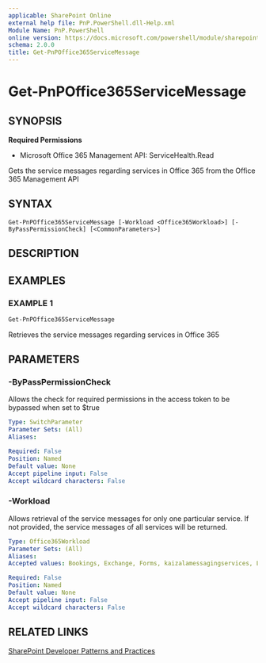 ```yaml
---
applicable: SharePoint Online
external help file: PnP.PowerShell.dll-Help.xml
Module Name: PnP.PowerShell
online version: https://docs.microsoft.com/powershell/module/sharepoint-pnp/get-pnpoffice365servicemessage
schema: 2.0.0
title: Get-PnPOffice365ServiceMessage
---
```


# Get-PnPOffice365ServiceMessage

## SYNOPSIS

**Required Permissions**

  * Microsoft Office 365 Management API: ServiceHealth.Read

Gets the service messages regarding services in Office 365 from the Office 365 Management API

## SYNTAX

```
Get-PnPOffice365ServiceMessage [-Workload <Office365Workload>] [-ByPassPermissionCheck] [<CommonParameters>]
```

## DESCRIPTION

## EXAMPLES

### EXAMPLE 1
```powershell
Get-PnPOffice365ServiceMessage
```

Retrieves the service messages regarding services in Office 365

## PARAMETERS

### -ByPassPermissionCheck
Allows the check for required permissions in the access token to be bypassed when set to $true

```yaml
Type: SwitchParameter
Parameter Sets: (All)
Aliases:

Required: False
Position: Named
Default value: None
Accept pipeline input: False
Accept wildcard characters: False
```

### -Workload
Allows retrieval of the service messages for only one particular service. If not provided, the service messages of all services will be returned.

```yaml
Type: Office365Workload
Parameter Sets: (All)
Aliases:
Accepted values: Bookings, Exchange, Forms, kaizalamessagingservices, Lync, MicrosoftFlow, MicrosoftFlowM365, microsoftteams, MobileDeviceManagement, O365Client, officeonline, OneDriveForBusiness, OrgLiveID, OSDPPlatform, OSub, Planner, PowerAppsM365, PowerBIcom, SharePoint, SwayEnterprise

Required: False
Position: Named
Default value: None
Accept pipeline input: False
Accept wildcard characters: False
```

## RELATED LINKS

[SharePoint Developer Patterns and Practices](https://aka.ms/sppnp)